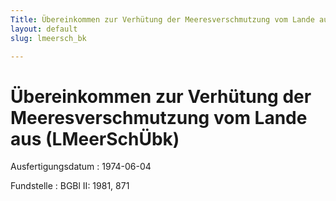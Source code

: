 ```yaml
---
Title: Übereinkommen zur Verhütung der Meeresverschmutzung vom Lande aus
layout: default
slug: lmeersch_bk

---
```


# Übereinkommen zur Verhütung der Meeresverschmutzung vom Lande aus (LMeerSchÜbk)

Ausfertigungsdatum
:   1974-06-04

Fundstelle
:   BGBl II: 1981, 871

